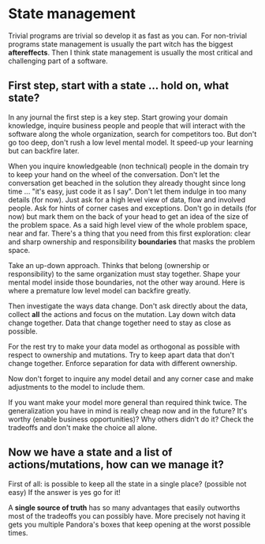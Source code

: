 # State management

Trivial programs are trivial so develop it as fast as you can.
For non-trivial programs state management is usually the part witch has the biggest **aftereffects**.
Then I think state management is usually the most critical and challenging part of a software.

## First step, start with a state ... hold on, what state?

In any journal the first step is a key step.
Start growing your domain knowledge, inquire business people and people that will interact with the software along the whole organization, search for competitors too.
But don't go too deep, don't rush a low level mental model. It speed-up your learning but can backfire later.

When you inquire knowledgeable (non technical) people in the domain try to keep your hand on the wheel of the conversation.
Don't let the conversation get beached in the solution they already thought since long time ... "it's easy, just code it as I say".
Don't let them indulge in too many details (for now).
Just ask for a high level view of data, flow and involved people.
Ask for hints of corner cases and exceptions. Don't go in details (for now) but mark them on the back of your head to get an idea of the size of the problem space.
As a said high level view of the whole problem space, near and far.
There's a thing that you need from this first exploration: clear and sharp ownership and responsibility **boundaries** that masks the problem space.

Take an up-down approach. Thinks that belong (ownership or responsibility) to the same organization must stay together.
Shape your mental model inside those boundaries, not the other way around.
Here is where a premature low level model can backfire greatly.

Then investigate the ways data change. Don't ask directly about the data, collect **all** the actions and focus on the mutation.
Lay down witch data change together.
Data that change together need to stay as close as possible.

For the rest try to make your data model as orthogonal as possible with respect to ownership and mutations.
Try to keep apart data that don't change together. Enforce separation for data with different ownership.

Now don't forget to inquire any model detail and any corner case and make adjustments to the model to include them.

If you want make your model more general than required think twice.
The generalization you have in mind is really cheap now and in the future?
It's worthy (enable business opportunities)?
Why others didn't do it?
Check the tradeoffs and don't make the choice all alone.

## Now we have a state and a list of actions/mutations, how can we manage it?

First of all: is possible to keep all the state in a single place? (possible not easy)
If the answer is yes go for it!

A **single source of truth** has so many advantages that easily outworths most of the tradeoffs you can possibly have.
More precisely not having it gets you multiple Pandora's boxes that keep opening at the worst possible times.
